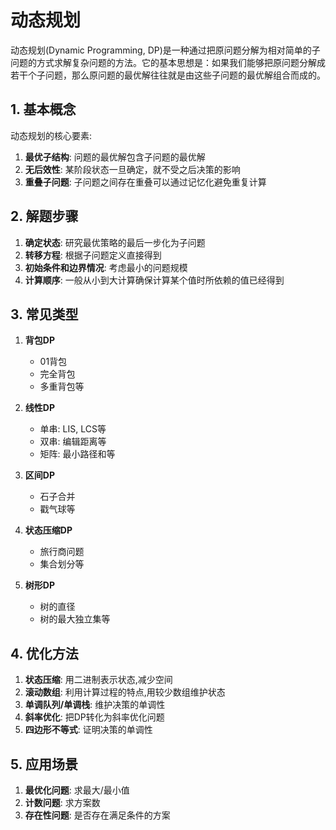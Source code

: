 # 动态规划

动态规划(Dynamic Programming, DP)是一种通过把原问题分解为相对简单的子问题的方式求解复杂问题的方法。它的基本思想是：如果我们能够把原问题分解成若干个子问题，那么原问题的最优解往往就是由这些子问题的最优解组合而成的。

## 1. 基本概念

动态规划的核心要素:

1. **最优子结构**: 问题的最优解包含子问题的最优解
2. **无后效性**: 某阶段状态一旦确定，就不受之后决策的影响
3. **重叠子问题**: 子问题之间存在重叠可以通过记忆化避免重复计算

## 2. 解题步骤

1. **确定状态**: 研究最优策略的最后一步化为子问题
2. **转移方程**: 根据子问题定义直接得到
3. **初始条件和边界情况**: 考虑最小的问题规模
4. **计算顺序**: 一般从小到大计算确保计算某个值时所依赖的值已经得到

## 3. 常见类型

1. **背包DP**
   - 01背包
   - 完全背包
   - 多重背包等

2. **线性DP**
   - 单串: LIS, LCS等
   - 双串: 编辑距离等
   - 矩阵: 最小路径和等

3. **区间DP**
   - 石子合并
   - 戳气球等

4. **状态压缩DP**
   - 旅行商问题
   - 集合划分等

5. **树形DP**
   - 树的直径
   - 树的最大独立集等

## 4. 优化方法

1. **状态压缩**: 用二进制表示状态,减少空间
2. **滚动数组**: 利用计算过程的特点,用较少数组维护状态
3. **单调队列/单调栈**: 维护决策的单调性
4. **斜率优化**: 把DP转化为斜率优化问题
5. **四边形不等式**: 证明决策的单调性

## 5. 应用场景

1. **最优化问题**: 求最大/最小值
2. **计数问题**: 求方案数
3. **存在性问题**: 是否存在满足条件的方案
